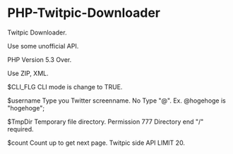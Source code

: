 PHP-Twitpic-Downloader
======================

Twitpic Downloader.
  
Use some unofficial API.
    
PHP Version 5.3 Over.
  
Use ZIP, XML.
  
$CLI_FLG    CLI mode is change to TRUE.
  
$username   Type you Twitter screenname. No Type "@". Ex. @hogehoge is "hogehoge"; 
  
$TmpDir     Temporary file directory. Permission 777  Directory end "/" required. 
  
$count      Count up to get next page. Twitpic side API LIMIT 20.
  
